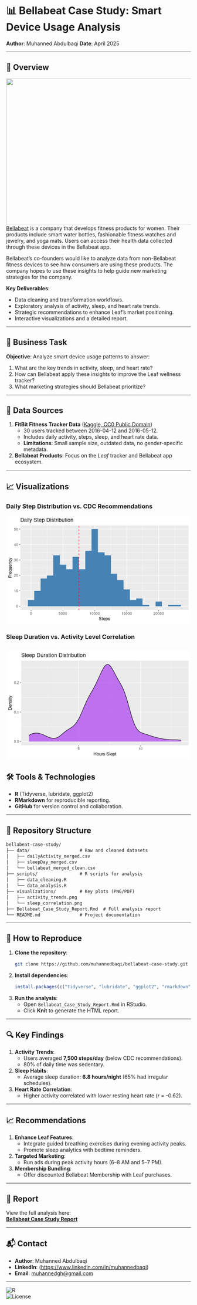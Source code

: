 # 📊 Bellabeat Case Study: Smart Device Usage Analysis  


**Author**: Muhanned Abdulbaqi 
**Date**: April 2025

---

## 📌 Overview  
<img align="right" width="600" height="400" src="https://polygrowth.io/wp-content/uploads/2022/01/Bellabeat-case-study-1200x675.png">

[Bellabeat]( https://bellabeat.com/) is a company that develops fitness products for women. Their products include smart water bottles, fashionable fitness watches and jewelry, and yoga mats. Users can access their health data collected through these devices in the Bellabeat app.

Bellabeat’s co-founders would like to analyze data from non-Bellabeat fitness devices to see how consumers are using these products. The company hopes to use these insights to help guide new marketing strategies for the company. 


**Key Deliverables**:  
- Data cleaning and transformation workflows.  
- Exploratory analysis of activity, sleep, and heart rate trends.  
- Strategic recommendations to enhance Leaf’s market positioning.  
- Interactive visualizations and a detailed report.  

---

## 🎯 Business Task  
**Objective**: Analyze smart device usage patterns to answer:  
1. What are the key trends in activity, sleep, and heart rate?  
2. How can Bellabeat apply these insights to improve the Leaf wellness tracker?  
3. What marketing strategies should Bellabeat prioritize?  

---

## 📂 Data Sources  
1. **FitBit Fitness Tracker Data** ([Kaggle, CC0 Public Domain](https://www.kaggle.com/datasets/arashnic/fitbit))  
   - 30 users tracked between 2016-04-12 and 2016-05-12.  
   - Includes daily activity, steps, sleep, and heart rate data.  
   - **Limitations**: Small sample size, outdated data, no gender-specific metadata.  
2. **Bellabeat Products**: Focus on the *Leaf* tracker and Bellabeat app ecosystem.  

---
## 📈 Visualizations  

### Daily Step Distribution vs. CDC Recommendations  
![Daily Steps](visualizations/steps_plot.png)  

### Sleep Duration vs. Activity Level Correlation  
![Sleep vs. Activity](visualizations/sleep_plot.png)
---
## 🛠️ Tools & Technologies  
- **R** (Tidyverse, lubridate, ggplot2)  
- **RMarkdown** for reproducible reporting.  
- **GitHub** for version control and collaboration.  

---

## 📁 Repository Structure  
```
bellabeat-case-study/  
├── data/                   # Raw and cleaned datasets  
│   ├── dailyActivity_merged.csv  
│   ├── sleepDay_merged.csv  
│   └── bellabeat_merged_clean.csv  
├── scripts/                # R scripts for analysis  
│   ├── data_cleaning.R  
│   └── data_analysis.R  
├── visualizations/         # Key plots (PNG/PDF)  
│   ├── activity_trends.png  
│   └── sleep_correlation.png  
├── Bellabeat_Case_Study_Report.Rmd  # Full analysis report  
└── README.md               # Project documentation  
```

---

## 🚀 How to Reproduce  
1. **Clone the repository**:  
   ```bash  
   git clone https://github.com/muhannedbaqi/bellabeat-case-study.git  
   ```  
2. **Install dependencies**:  
   ```r  
   install.packages(c("tidyverse", "lubridate", "ggplot2", "rmarkdown"))  
   ```  
3. **Run the analysis**:  
   - Open `Bellabeat_Case_Study_Report.Rmd` in RStudio.  
   - Click **Knit** to generate the HTML report.  

---

## 🔍 Key Findings  
1. **Activity Trends**:  
   - Users averaged **7,500 steps/day** (below CDC recommendations).  
   - 80% of daily time was sedentary.  
2. **Sleep Habits**:  
   - Average sleep duration: **6.8 hours/night** (65% had irregular schedules).  
3. **Heart Rate Correlation**:  
   - Higher activity correlated with lower resting heart rate (*r* = -0.62).  

---

## 📈 Recommendations  
1. **Enhance Leaf Features**:  
   - Integrate guided breathing exercises during evening activity peaks.  
   - Promote sleep analytics with bedtime reminders.  
2. **Targeted Marketing**:  
   - Run ads during peak activity hours (6–8 AM and 5–7 PM).  
3. **Membership Bundling**:  
   - Offer discounted Bellabeat Membership with Leaf purchases.  

---

## 📄 Report  
View the full analysis here:  
[**Bellabeat Case Study Report**](https://github.com/muhannedbaqi/bellabeat-case-study/blob/main/Bellabeat_Case_Study_Report.Rmd)  

---

## 📬 Contact  
- **Author**: Muhanned Abdulbaqi
- **LinkedIn**: (https://www.linkedin.com/in/muhannedbaqi)  
- **Email**: muhannedgh@gmail.com 

---

![R](https://img.shields.io/badge/R-4.3.1-blue)  
![License](https://img.shields.io/badge/License-MIT-green)  
